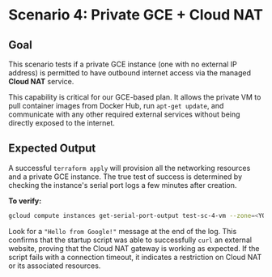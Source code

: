 # Scenario 4: Private GCE + Cloud NAT

## Goal
This scenario tests if a private GCE instance (one with no external IP address) is permitted to have outbound internet access via the managed **Cloud NAT** service.

This capability is critical for our GCE-based plan. It allows the private VM to pull container images from Docker Hub, run `apt-get update`, and communicate with any other required external services without being directly exposed to the internet.

## Expected Output
A successful `terraform apply` will provision all the networking resources and a private GCE instance. The true test of success is determined by checking the instance's serial port logs a few minutes after creation.

**To verify:**
```bash
gcloud compute instances get-serial-port-output test-sc-4-vm --zone=<YOUR_ZONE> --project=<YOUR_PROJECT_ID>
```
Look for a `"Hello from Google!"` message at the end of the log. This confirms that the startup script was able to successfully `curl` an external website, proving that the Cloud NAT gateway is working as expected. If the script fails with a connection timeout, it indicates a restriction on Cloud NAT or its associated resources.
